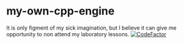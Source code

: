 # my-own-cpp-engine
It is only figment of my sick imagination, but I believe it can give me opportunity to non attend my laboratory lessons.
[![CodeFactor](https://www.codefactor.io/repository/github/ccodingnovice/my-own-cpp-engine/badge)](https://www.codefactor.io/repository/github/ccodingnovice/my-own-cpp-engine)
